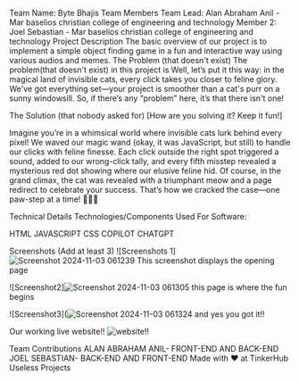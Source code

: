Team Name: Byte Bhajis
Team Members
Team Lead: Alan Abraham Anil - Mar baselios christian college of engineering and technology
Member 2: Joel Sebastian - Mar baselios christian college of engineering and technology
Project Description
The basic overview of our project is to implement a simple object finding game in a fun and interactive way using various audios and memes.
The Problem (that doesn't exist)
The problem(that doesn't exist) in this project is
Well, let’s put it this way: in the magical land of invisible cats, 
every click takes you closer to feline glory. We've got everything set—your project is smoother than a cat's purr on a sunny windowsill. 
So, if there’s any “problem” here, it’s that there isn't one! 

The Solution (that nobody asked for)
[How are you solving it? Keep it fun!]

Imagine you’re in a whimsical world where invisible cats lurk behind every pixel! We waved our magic wand (okay, it was JavaScript, but still) to handle our clicks with feline finesse.
Each click outside the right spot triggered a sound, added to our wrong-click tally, and every fifth misstep revealed a mysterious red dot showing where our elusive feline hid.
Of course, in the grand climax, the cat was revealed with a triumphant meow and a page redirect to celebrate your success.
That’s how we cracked the case—one paw-step at a time! 🐾✨🎶

Technical Details
Technologies/Components Used
For Software:

HTML
JAVASCRIPT
CSS
COPILOT
CHATGPT

Screenshots (Add at least 3)
![Screenshots 1]![Screenshot 2024-11-03 061239](https://github.com/user-attachments/assets/4193e14c-9099-431e-b014-b71e0f69219d)
This screenshot displays the opening page

![Screenshot2]![Screenshot 2024-11-03 061305](https://github.com/user-attachments/assets/eb2431cd-2a10-4df7-91f3-0f0228153e78)
this page is where the fun begins

![Screenshot3](![Screenshot 2024-11-03 061324](https://github.com/user-attachments/assets/b4c9d07c-cf25-4061-8899-1c067b9eefa7)
and yes you got it!!

Our working live website!!
![website!!](https://aln0203.github.io/celebritycatfinder/)

Team Contributions
ALAN ABRAHAM ANIL-  FRONT-END AND BACK-END
JOEL SEBASTIAN-  BACK-END AND FRONT-END
Made with ❤️ at TinkerHub Useless Projects

